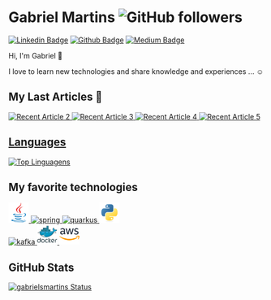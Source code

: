 # Gabriel Martins ![GitHub followers](https://img.shields.io/github/followers/gabrielsmartins?style=social)

[![Linkedin Badge](https://img.shields.io/badge/-LinkedIn-blue?style=flat-square&logo=Linkedin&logoColor=white&link=https://www.linkedin.com/in/gabrielsmartins/)](https://www.linkedin.com/in/gabrielsmartins/)
[![Github Badge](https://img.shields.io/badge/-Github-000?style=flat-square&logo=Github&logoColor=white&link=https://github.com/gabrielsmartins)](https://github.com/gabrielsmartins)
[![Medium Badge](https://img.shields.io/badge/-Medium-black?style=flat-square&logo=Medium&logoColor=white&link=https://medium.com/@gabrielsmartins)](https://medium.com/@gabrielsmartins)


Hi, I'm Gabriel 👋 

I love to learn new technologies and share knowledge and experiences ... :relaxed:

## My Last Articles 👀
<a target="_blank" href="https://github-readme-medium-recent-article.vercel.app/medium/@gasmartins/2"><img src="https://github-readme-medium-recent-article.vercel.app/medium/@gasmartins/2" alt="Recent Article 2"> 
<a target="_blank" href="https://github-readme-medium-recent-article.vercel.app/medium/@gasmartins/3"><img src="https://github-readme-medium-recent-article.vercel.app/medium/@gasmartins/3" alt="Recent Article 3"> 
<a target="_blank" href="https://github-readme-medium-recent-article.vercel.app/medium/@gasmartins/4"><img src="https://github-readme-medium-recent-article.vercel.app/medium/@gasmartins/4" alt="Recent Article 4"> 
<a target="_blank" href="https://github-readme-medium-recent-article.vercel.app/medium/@gasmartins/5"><img src="https://github-readme-medium-recent-article.vercel.app/medium/@gasmartins/5" alt="Recent Article 5"> 

## Languages
[![Top Linguagens](https://github-readme-stats.vercel.app/api/top-langs/?username=gabrielsmartins&layout=compact)](https://github.com/gabrielsmartins?tab=repositories)

## My favorite technologies
<a href="https://www.java.com" target="_blank"> <img src="https://raw.githubusercontent.com/devicons/devicon/master/icons/java/java-original.svg" alt="java" width="40" height="40"/> </a> 
<a href="https://spring.io/" target="_blank"> <img src="https://www.vectorlogo.zone/logos/springio/springio-icon.svg" alt="spring" width="40" height="40"/> </a>
<a href="https://quarkus.io/" target="_blank"> <img src="https://design.jboss.org/quarkus/logo/final/SVG/quarkus_logo_horizontal_rgb_default.svg" alt="quarkus" width="40" height="40"/> </a>
<a href="https://www.python.org/" target="_blank"> <img src ="https://github.com/devicons/devicon/blob/master/icons/python/python-original.svg" alt="python" width="40" height="40"/> </a>  
<a href="https://kafka.apache.org/" target="_blank"> <img src="https://www.vectorlogo.zone/logos/apache_kafka/apache_kafka-icon.svg" alt="kafka" width="40" height="40"/> </a> 
<a href="https://www.docker.com/" target="_blank"> <img src="https://raw.githubusercontent.com/devicons/devicon/master/icons/docker/docker-original-wordmark.svg" alt="docker" width="40" height="40"/> </a>
<a href="https://aws.amazon.com" target="_blank"> <img src="https://raw.githubusercontent.com/devicons/devicon/master/icons/amazonwebservices/amazonwebservices-original-wordmark.svg" alt="aws" width="40" height="40"/> </a> 

## GitHub Stats
[![gabrielsmartins Status](https://github-readme-stats.vercel.app/api?username=gabrielsmartins&show_icons=true)](https://github.com/gabrielsmartins?tab=repositories)
